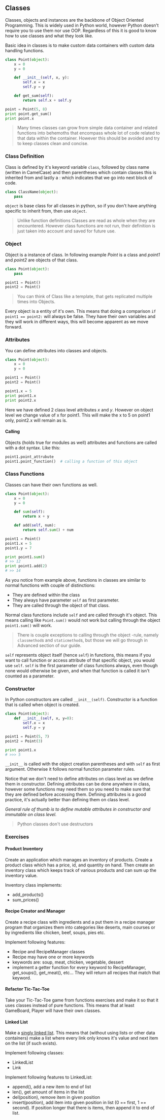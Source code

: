 ## Classes ##

Classes, objects and instances are the backbone of Object Oriented Programming.
This is widely used in Python world, however Python doesn't require you to use them nor use OOP.
Regardless of this it is good to know how to use classes and what they look like.

Basic idea in classes is to make custom data containers with custom data handling functions.

```python
class Point(object):
    x = 0
    y = 0

    def __init__(self, x, y):
        self.x = x
        self.y = y

    def get_sum(self):
        return self.x + self.y

point = Point(5, 8)
print point.get_sum()
print point.x
```

> Many times classes can grow from simple data container and related functions into behemoths
> that encompass whole lot of code related to that data within the container. However this
> should be avoided and try to keep classes clean and concise.

### Class Definition
Class is defined by it's keyword variable ```class```, followed by class name (written in CamelCase) and then parentheses which
contain classes this is inherited from and lastly a : which indicates that we go into next block of code.

```python
class ClassName(object):
    pass
```

```object``` is base class for all classes in python, so if you don't have anything specific to inherit from, then use ```object```.

> Unlike function definitions Classes are read as whole when they are encountered. However class functions are not run,
> their definition is just taken into account and saved for future use.

### Object
Object is a instance of class. In following example *Point* is a class and *point1* and *point2* are objects of that class.

```python
class Point(object):
    pass

point1 = Point()
point2 = Point()
```

> You can think of Class like a template, that gets replicated multiple times into Objects.

Every object is a entity of it's own. This means that doing a comparison ```if point1 == point2:``` will
always be false. They have their own variables and they will work in different ways, this will become apparent
as we move forward.

### Attributes
You can define attributes into classes and objects.

```python
class Point(object):
    x = 0
    y = 0

point1 = Point()
point2 = Point()

point1.x = 5
print point1.x
print point2.x
```

Here we have defined 2 class level attributes *x* and *y*. However on object level we change value of x for point1.
This will make the x to 5 on point1 only, point2.x will remain as is.

#### Calling
Objects (holds true for modules as well) attributes and functions are called with a dot syntax. Like this:

```python
point1.point_attrubute
point1.point_function()  # calling a function of this object
```

### Class Functions
Classes can have their own functions as well.

```python
class Point(object):
    x = 0
    y = 0

    def sum(self):
        return x + y

    def add(self, num):
        return self.sum() + num

point1 = Point()
point1.x = 5
point1.y = 7

print point1.sum()
# >> 12
print point1.add(2)
# >> 14
```

As you notice from example above, functions in classes are similar to normal functions with couple of distinctions:
* They are defined within the class
* They always have parameter ```self``` as first parameter.
* They are called through the object of that class.

Normal class functions include ```self``` and are called through it's object. This means calling like ```Point.sum()```
would not work but calling through the object ```point1.sum()``` will work.

> There is couple exceptions to calling through the object -rule, namely ```classmethod```s and ```staticmethod```s, but those
> we will go through in Advanced section of our guide.

```self``` represents object itself (hence `self`) in functions, this means if you want to call function or access attribute
of that specific object, you would use ```self```. ```self``` is the first parameter of class functions always, even though
none would otherwise be given, and when that function is called it isn't counted as a parameter.

### Constructor
In Python constructors are called ```__init__(self)```. Constructor is a function that is called when object is created.

```python
class Point(object):
    def __init__(self, x, y=0):
        self.x = x
        self.y = y

point1 = Point(5, 7)
point2 = Point(3)

print point1.x
# >>> 5
```

```__init__``` is called with the object creation parentheses and with ```self``` as first argument. Otherwise it follows normal
function parameter rules.

Notice that we don't need to define attributes on class level as we define them in constructor. Defining attributes can be done
anywhere in class, however some functions may need them so you need to make sure that they are defined before accessing them.
Defining attributes is a good practice, it's actually better than defining them on class level.

*General rule of thumb is to define mutable attributes in constructor and immutable on class level.*

> Python classes don't use destructors


### Exercises ###
#### Product Inventory
Create an application which manages an inventory of products. Create a product class which has a price, id, and quantity on hand.
Then create an inventory class which keeps track of various products and can sum up the inventory value.

Inventory class implements:
* add_products()
* sum_prices()

#### Recipe Creator and Manager
Create a recipe class with ingredients and a put them in a recipe manager program that organizes them into categories like deserts, main courses or by ingredients like chicken, beef, soups, pies etc.

Implement following features:
* Recipe and RecipeManager classes
* Recipe may have one or more keywords
* keywords are: soup, meat, chicken, vegetable, dessert
* implement a getter function for every keyword to RecipeManager, get_soups(), get_meat(), etc... They will return all recipes that match that keyword.

#### Refactor Tic-Tac-Toe
Take your Tic-Tac-Toe game from functions exercises and make it so that it uses classes instead of pure functions. This means that
at least GameBoard, Player will have their own classes.

#### Linked List
Make a [singly linked list](https://en.wikipedia.org/wiki/Linked_list#Singly_linked_list). This means that (without using lists or
other data containers) make a list where every link only knows it's value and next item on the list (if such exists).

Implement following classes:
* LinkedList
* Link

Implement following features to LinkedList:
* append(), add a new item to end of list
* len(), get amount of items in the list
* del(position), remove item in given position
* insert(position), add item into given position in list (0 == first, 1 == second). If position longer that there is items, then append it to end of list.

